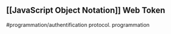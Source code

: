 ## [[JavaScript Object Notation]] Web Token
#programmation/authentification protocol.
programmation
